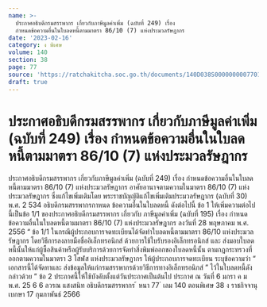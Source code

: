 ```yaml
---
name: >-
  ประกาศอธิบดีกรมสรรพากร เกี่ยวกับภาษีมูลค่าเพิ่ม (ฉบับที่ 249) เรื่อง
  กำหนดข้อความอื่นในใบลดหนี้ตามมาตรา 86/10 (7) แห่งประมวลรัษฎากร
date: '2023-02-16'
category: ง พิเศษ
volume: 140
section: 38
page: 77
source: 'https://ratchakitcha.soc.go.th/documents/140D038S0000000007701.pdf'
draft: true
---
```


# ประกาศอธิบดีกรมสรรพากร เกี่ยวกับภาษีมูลค่าเพิ่ม (ฉบับที่ 249) เรื่อง กำหนดข้อความอื่นในใบลดหนี้ตามมาตรา 86/10 (7) แห่งประมวลรัษฎากร

ประกาศอธิบดีกรมสรรพากร เกี่ยวกับภาษีมูลค่าเพิ่ม (ฉบับที่ 249) เรื่อง กำหนดข้อความอื่นในใบลดหนี้ตามมาตรา 86/10 (7) แห่งประมวลรัษฎากร อาศัยอานาจตามความในมาตรา 86/10 (7) แห่งประมวลรัษฎากร ซึ่งแก้ไขเพิ่มเติมโดย พระราชบัญญัติแก้ไขเพิ่มเติมประมวลรัษฎากร (ฉบับที่ 30) พ.ศ. 2 534 อธิบดีกรมสรรพากรกาหนด ข้อความอื่นในใบลดหนี้ ดังต่อไปนี้ ข้อ 1 ให้เพิ่มความต่อไปนี้เป็นข้อ 1/1 ของประกาศอธิบดีกรมสรรพากร เกี่ยวกับ ภาษีมูลค่าเพิ่ม (ฉบับที่ 195) เรื่อง กำหนดข้อความอื่นในใบลดหนี้ตามมาตรา 86/10 (7) แห่งประมวลรัษฎากร ลงวันที่ 28 พฤษภาคม พ.ศ. 2556 “ ข้อ 1/1 ในกรณีผู้ประกอบการจดทะเบียนได้จัดทำใบลดหนี้ตามมาตรา 86/10 แห่งประมวลรัษฎากร โดยวิธีการลงลายมือชื่ออิเล็กทรอนิกส์ ด้วยการใช้ใบรับรองอิเล็กทรอนิกส์ และ ส่งมอบใบลดหนี้นั้นให้แก่ผู้ซื้อสินค้าหรือผู้รับบริการด้วยการจัดทำสิ่งพิมพ์ออกของใบลดหนี้นั้น ตามกฎกระทรวงที่ออกตามความในมาตรา 3 โสฬส แห่งประมวลรัษฎากร ให้ผู้ประกอบการจดทะเบียน ระบุข้อความว่า “ เอกสารนี้ได้จัดทาและ ส่งข้อมูลให้แก่กรมสรรพากรด้วยวิธีการทางอิเล็กทรอนิกส์ ” ไว้ในใบลดหนี้ดังกล่าวด้วย ” ข้อ 2 ประกาศนี้ให้ใช้บังคับตั้งแต่วันประกาศเป็นต้นไป ประกาศ ณ วันที่ 6 มกรา ค ม พ.ศ. 25 6 6 ลวรณ แสงสนิท อธิบดีกรมสรรพากร ้ หนา 77 ่ เลม 140 ตอนพิเศษ 38 ง ราชกิจจานุเบกษา 17 กุมภาพันธ์ 2566
